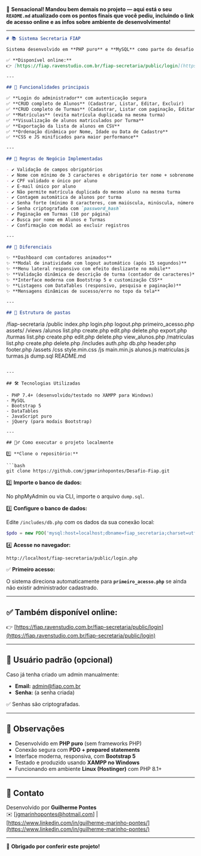 👏 **Sensacional! Mandou bem demais no projeto — aqui está o seu `README.md` atualizado com os pontos finais que você pediu, incluindo o link de acesso online e as infos sobre ambiente de desenvolvimento!**

---

```md
# 📚 Sistema Secretaria FIAP

Sistema desenvolvido em **PHP puro** e **MySQL** como parte do desafio da FIAP. Permite o gerenciamento de **Alunos**, **Turmas** e **Matrículas**, com controle de acesso por login de administrador.

✅ **Disponível online:**  
👉 [https://fiap.ravenstudio.com.br/fiap-secretaria/public/login](https://fiap.ravenstudio.com.br/fiap-secretaria/public/login)

---

## 🚀 Funcionalidades principais

✅ **Login do administrador** com autenticação segura  
✅ **CRUD completo de Alunos** (Cadastrar, Listar, Editar, Excluir)  
✅ **CRUD completo de Turmas** (Cadastrar, Listar com paginação, Editar, Excluir)  
✅ **Matrículas** (evita matrícula duplicada na mesma turma)  
✅ **Visualização de alunos matriculados por Turma**  
✅ **Exportação da lista de alunos em CSV**  
✅ **Ordenação dinâmica por Nome, Idade ou Data de Cadastro**  
✅ **CSS e JS minificados para maior performance**

---

## 📝 Regras de Negócio Implementadas

- ✔️ Validação de campos obrigatórios
- ✔️ Nome com mínimo de 3 caracteres e obrigatório ter nome + sobrenome
- ✔️ CPF validado e único por aluno
- ✔️ E-mail único por aluno
- ✔️ Não permite matrícula duplicada do mesmo aluno na mesma turma
- ✔️ Contagem automática de alunos por turma
- ✔️ Senha forte (mínimo 8 caracteres, com maiúscula, minúscula, número e símbolo)
- ✔️ Senha criptografada com `password_hash`
- ✔️ Paginação em Turmas (10 por página)
- ✔️ Busca por nome em Alunos e Turmas
- ✔️ Confirmação com modal ao excluir registros

---

## 🎨 Diferenciais

✨ **Dashboard com contadores animados**  
✨ **Modal de inatividade com logout automático (após 15 segundos)**  
✨ **Menu lateral responsivo com efeito deslizante no mobile**  
✨ **Validação dinâmica de descrição de turma (contador de caracteres)**  
✨ **Interface moderna com Bootstrap 5 e customização CSS**  
✨ **Listagens com DataTables (responsivo, pesquisa e paginação)**  
✨ **Mensagens dinâmicas de sucesso/erro no topo da tela**

---

## 📂 Estrutura de pastas

```
/fiap-secretaria
  /public
    index.php
    login.php
    logout.php
    primeiro_acesso.php
    assets/
  /views
    /alunos
      list.php
      create.php
      edit.php
      delete.php
      export.php
    /turmas
      list.php
      create.php
      edit.php
      delete.php
      view_alunos.php
    /matriculas
      list.php
      create.php
      delete.php
  /includes
    auth.php
    db.php
    header.php
    footer.php
  /assets
    /css
      style.min.css
    /js
      main.min.js
      alunos.js
      matriculas.js
      turmas.js
  dump.sql
  README.md
```

---

## 🛠️ Tecnologias Utilizadas

- PHP 7.4+ (desenvolvido/testado no XAMPP para Windows)
- MySQL
- Bootstrap 5
- DataTables
- JavaScript puro
- jQuery (para modais Bootstrap)

---

## 🏃‍♂️ Como executar o projeto localmente

1️⃣ **Clone o repositório:**

```bash
git clone https://github.com/jgmarinhopontes/Desafio-Fiap.git
```

2️⃣ **Importe o banco de dados:**

No phpMyAdmin ou via CLI, importe o arquivo `dump.sql`.

3️⃣ **Configure o banco de dados:**

Edite `/includes/db.php` com os dados da sua conexão local:

```php
$pdo = new PDO('mysql:host=localhost;dbname=fiap_secretaria;charset=utf8', 'root', '');
```

4️⃣ **Acesse no navegador:**

```http
http://localhost/fiap-secretaria/public/login.php
```

✅ **Primeiro acesso:**

O sistema direciona automaticamente para **`primeiro_acesso.php`** se ainda não existir administrador cadastrado.

---

## ✅ Também disponível online:

👉 [https://fiap.ravenstudio.com.br/fiap-secretaria/public/login](https://fiap.ravenstudio.com.br/fiap-secretaria/public/login)

---

## 👤 Usuário padrão (opcional)

Caso já tenha criado um admin manualmente:

- **Email:** admin@fiap.com.br
- **Senha:** (a senha criada)

✅ Senhas são criptografadas.

---

## 💬 Observações

- Desenvolvido em **PHP puro** (sem frameworks PHP)
- Conexão segura com **PDO + prepared statements**
- Interface moderna, responsiva, com **Bootstrap 5**
- Testado e produzido usando **XAMPP no Windows**
- Funcionando em ambiente **Linux (Hostinger)** com PHP 8.1+

---

## 📧 Contato

Desenvolvido por **Guilherme Pontes**  
✉️ [jgmarinhopontes@hotmail.com] | [https://www.linkedin.com/in/guilherme-marinho-pontes/](https://www.linkedin.com/in/guilherme-marinho-pontes/)

---

🎉 **Obrigado por conferir este projeto!**
